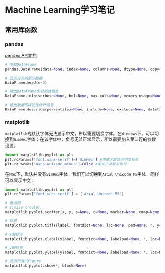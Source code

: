 # Machine Learning学习笔记

## 常用库函数

### pandas

[pandas API文档](https://pandas.pydata.org/pandas-docs/stable/reference/index.html)

```python
# 生成DataFrame
pandas.DataFrame(data=None, index=None, columns=None, dtype=None, copy=False)

# 显示开头的部分数据
DataFrame.head(n=5)

# 输出DataFrame的总结性信息
DataFrame.info(verbose=None, buf=None, max_cols=None, memory_usage=None, null_counts=None)

# 输出数据的描述性统计信息
DataFrame.describe(percentiles=None, include=None, exclude=None, datetime_is_numeric=False)
```



### matplotlib

`matplotlib`的默认字体无法显示中文，所以需要切换字体。在`Windows`下，可以切换到`SimHei`字体；在该字体中，负号无法正常显示，所以需要加入第二行的参数设置。

```python
import matplotlib.pyplot as plt
plt.rcParams['font.sans-serif']=['SimHei'] #用来正常显示中文标签
plt.rcParams['axes.unicode_minus']=False #用来正常显示负号
```

在`Mac`下，默认并没有`SimHei`字体，我们可以切换到`Arial Unicode MS`字体，同样可以显示中文：

```python
import matplotlib.pyplot as plt
plt.rcParams['font.sans-serif'] = ['Arial Unicode MS']
```



```python
# 散点图
# s:size c:color
matplotlib.pyplot.scatter(x, y, s=None, c=None, marker=None, cmap=None, norm=None, vmin=None, vmax=None, alpha=None, linewidths=None, verts=<deprecated parameter>, edgecolors=None, *, plotnonfinite=False, data=None, **kwargs)[source]

# 标题
matplotlib.pyplot.title(label, fontdict=None, loc=None, pad=None, *, y=None, **kwargs)

# x轴标签
matplotlib.pyplot.xlabel(xlabel, fontdict=None, labelpad=None, *, loc=None, **kwargs)[source]

# y轴标签
matplotlib.pyplot.ylabel(ylabel, fontdict=None, labelpad=None, *, loc=None, **kwargs)[source]

# 显示所有的figure
matplotlib.pyplot.show(*, block=None)
```


